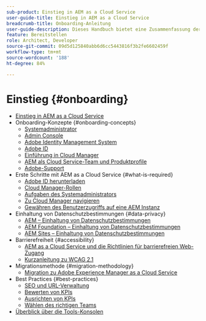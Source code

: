 ```yaml
---
sub-product: Einstieg in AEM as a Cloud Service
user-guide-title: Einstieg in AEM as a Cloud Service
breadcrumb-title: Onboarding-Anleitung
user-guide-description: Dieses Handbuch bietet eine Zusammenfassung der ersten Schritte mit Experience Manager as a Cloud Service, einschließlich der Zugangsmöglichkeiten und wichtiger Informationen zum Datenschutz.
feature: Bereitstellen
role: Architect, Developer
source-git-commit: 09d5d125840abb6d6cc5443816f3b2fe6602459f
workflow-type: tm+mt
source-wordcount: '188'
ht-degree: 84%

---
```



# Einstieg {#onboarding}

+ [Einstieg in AEM as a Cloud Service](/help/onboarding/home.md)
+ Onboarding-Konzepte {#onboarding-concepts}
   + [Systemadministrator](/help/onboarding/learn-concepts/system-administrator.md)
   + [Admin Console](/help/onboarding/learn-concepts/admin-console.md)
   + [Adobe Identity Management System](/help/onboarding/learn-concepts/ims.md)
   + [Adobe ID](/help/onboarding/learn-concepts/adobe-id.md)
   + [Einführung in Cloud Manager](/help/onboarding/learn-concepts/cloud-manager-introduction.md)
   + [AEM als Cloud Service-Team und Produktprofile](/help/onboarding/learn-concepts/aem-cs-team-product-profiles.md)
   + [Adobe-Support](/help/onboarding/learn-concepts/onboarding-help-resources.md)
+ Erste Schritte mit AEM as a Cloud Service {#what-is-required}
   + [Adobe ID herunterladen](what-is-required/get-your-adobe-id.md)
   + [Cloud Manager-Rollen](what-is-required/user-roles-permissions.md)
   + [Aufgaben des Systemadministrators](what-is-required/add-users-assign-cm-roles.md)
   + [Zu Cloud Manager navigieren](what-is-required/navigate-to-cloud-manager.md)
   + [Gewähren des Benutzerzugriffs auf eine AEM Instanz](/help/onboarding/what-is-required/accessing-aem-instance.md)
+ Einhaltung von Datenschutzbestimmungen {#data-privacy}
   + [AEM – Einhaltung von Datenschutzbestimmungen](data-privacy-and-protection-readiness/aem-readiness.md)
   + [AEM Foundation – Einhaltung von Datenschutzbestimmungen](data-privacy-and-protection-readiness/foundation-readiness.md)
   + [AEM Sites – Einhaltung von Datenschutzbestimmungen](data-privacy-and-protection-readiness/sites-readiness.md)
+ Barrierefreiheit {#accessibility}
   + [AEM as a Cloud Service und die Richtlinien für barrierefreien Web-Zugang](accessibility/web-accessibility.md)
   + [Kurzanleitung zu WCAG 2.1](accessibility/quick-guide-wcag.md)
+ Migrationsmethode {#migration-methodology}
   + [Migration zu Adobe Experience Manager as a Cloud Service](migration-methodology/getting-started.md)
+ Best Practices {#best-practices}
   + [SEO und URL-Verwaltung](best-practices/seo-and-url-management.md)
   + [Bewerten von KPIs](best-practices/assessing-kpis.md)
   + [Ausrichten von KPIs](best-practices/aligning-kpis.md)
   + [Wählen des richtigen Teams](best-practices/choose-right-team.md)
+ [Überblick über die Tools-Konsolen](tools-consoles.md)
